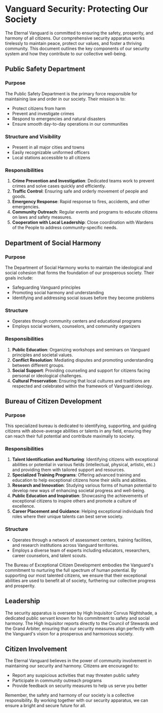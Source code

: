 # Vanguard Security: Protecting Our Society

The Eternal Vanguard is committed to ensuring the safety, prosperity, and harmony of all citizens. Our comprehensive security apparatus works tirelessly to maintain peace, protect our values, and foster a thriving community. This document outlines the key components of our security system and how they contribute to our collective well-being.

## Public Safety Department

### Purpose
The Public Safety Department is the primary force responsible for maintaining law and order in our society. Their mission is to:

- Protect citizens from harm
- Prevent and investigate crimes
- Respond to emergencies and natural disasters
- Ensure smooth day-to-day operations in our communities

### Structure and Visibility
- Present in all major cities and towns
- Easily recognizable uniformed officers
- Local stations accessible to all citizens

### Responsibilities
1. **Crime Prevention and Investigation**: Dedicated teams work to prevent crimes and solve cases quickly and efficiently.
2. **Traffic Control**: Ensuring safe and orderly movement of people and goods.
3. **Emergency Response**: Rapid response to fires, accidents, and other emergencies.
4. **Community Outreach**: Regular events and programs to educate citizens on laws and safety measures.
5. **Cooperation with Local Leadership**: Close coordination with Wardens of the People to address community-specific needs.

## Department of Social Harmony

### Purpose
The Department of Social Harmony works to maintain the ideological and social cohesion that forms the foundation of our prosperous society. Their goals include:

- Safeguarding Vanguard principles
- Promoting social harmony and understanding
- Identifying and addressing social issues before they become problems

### Structure
- Operates through community centers and educational programs
- Employs social workers, counselors, and community organizers

### Responsibilities
1. **Public Education**: Organizing workshops and seminars on Vanguard principles and societal values.
2. **Conflict Resolution**: Mediating disputes and promoting understanding between different groups.
3. **Social Support**: Providing counseling and support for citizens facing personal or ideological challenges.
4. **Cultural Preservation**: Ensuring that local cultures and traditions are respected and celebrated within the framework of Vanguard ideology.

## Bureau of Citizen Development

### Purpose
This specialized bureau is dedicated to identifying, supporting, and guiding citizens with above-average abilities or talents in any field, ensuring they can reach their full potential and contribute maximally to society.

### Responsibilities
1. **Talent Identification and Nurturing**: Identifying citizens with exceptional abilities or potential in various fields (intellectual, physical, artistic, etc.) and providing them with tailored support and resources.
2. **Specialized Training Programs**: Offering advanced training and education to help exceptional citizens hone their skills and abilities.
3. **Research and Innovation**: Studying various forms of human potential to develop new ways of enhancing societal progress and well-being.
4. **Public Education and Inspiration**: Showcasing the achievements of exceptional citizens to inspire others and promote a culture of excellence.
5. **Career Placement and Guidance**: Helping exceptional individuals find roles where their unique talents can best serve society.

### Structure
- Operates through a network of assessment centers, training facilities, and research institutions across Vanguard territories.
- Employs a diverse team of experts including educators, researchers, career counselors, and talent scouts.

The Bureau of Exceptional Citizen Development embodies the Vanguard's commitment to nurturing the full spectrum of human potential. By supporting our most talented citizens, we ensure that their exceptional abilities are used to benefit all of society, furthering our collective progress and prosperity.

## Leadership

The security apparatus is overseen by High Inquisitor Corvus Nightshade, a dedicated public servant known for his commitment to safety and social harmony. The High Inquisitor reports directly to the Council of Stewards and the Grand Arbiter, ensuring that our security measures align perfectly with the Vanguard's vision for a prosperous and harmonious society.

## Citizen Involvement

The Eternal Vanguard believes in the power of community involvement in maintaining our security and harmony. Citizens are encouraged to:

- Report any suspicious activities that may threaten public safety
- Participate in community outreach programs
- Provide feedback on security measures to help us serve you better

Remember, the safety and harmony of our society is a collective responsibility. By working together with our security apparatus, we can ensure a bright and secure future for all.